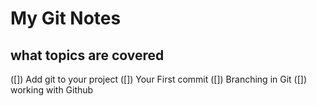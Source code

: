 # My Git Notes

## what topics are covered
([]) Add git to your project
([]) Your First commit
([]) Branching in Git
([]) working with Github
